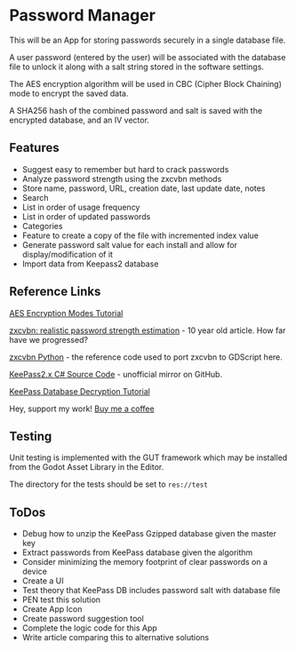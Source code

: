 # Password Manager

This will be an App for storing passwords securely in a single database file.

A user password (entered by the user) will be associated with the database file to unlock it along with a salt string stored in the software settings.

The AES encryption algorithm will be used in CBC (Cipher Block Chaining) mode to encrypt the saved data.

A SHA256 hash of the combined password and salt is saved with the encrypted database, and an IV vector.

## Features

* Suggest easy to remember but hard to crack passwords
* Analyze password strength using the zxcvbn methods
* Store name, password, URL, creation date, last update date, notes
* Search
* List in order of usage frequency
* List in order of updated passwords
* Categories
* Feature to create a copy of the file with incremented index value
* Generate password salt value for each install and allow for display/modification of it
* Import data from Keepass2 database

## Reference Links

[AES Encryption Modes Tutorial](https://www.highgo.ca/2019/08/08/the-difference-in-five-modes-in-the-aes-encryption-algorithm/)

[zxcvbn: realistic password strength estimation](https://dropbox.tech/security/zxcvbn-realistic-password-strength-estimation) - 10 year old article. How far have we progressed?

[zxcvbn Python](https://github.com/dwolfhub/zxcvbn-python) - the reference code used to port zxcvbn to GDScript here.

[KeePass2.x C# Source Code](https://github.com/dlech/KeePass2.x) - unofficial mirror on GitHub.

[KeePass Database Decryption Tutorial](https://weekly-geekly.imtqy.com/articles/346820/index.html)

Hey, support my work! [Buy me a coffee](https://buymeacoffee.com/gdscriptdude)

## Testing

Unit testing is implemented with the GUT framework which may be installed from the Godot Asset Library in the Editor.

The directory for the tests should be set to `res://test`

## ToDos

* Debug how to unzip the KeePass Gzipped database given the master key
* Extract passwords from KeePass database given the algorithm
* Consider minimizing the memory footprint of clear passwords on a device
* Create a UI
* Test theory that KeePass DB includes password salt with database file
* PEN test this solution
* Create App Icon
* Create password suggestion tool
* Complete the logic code for this App
* Write article comparing this to alternative solutions

